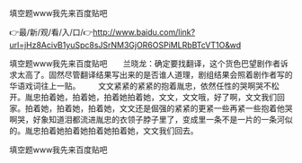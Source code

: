 填空题www我先来百度贴吧

👉最/新/观/看/入/口/👉http://www.baidu.com/link?url=jHz8AcivB1yuSpc8sJSrNM3GjOR6OSPiMLRbBTcVT1O&wd

填空题www我先来百度贴吧　　兰晓龙：确定要找翻译，这个货色巴望剧作者诉求太高了。固然尽管翻译结果写出来的是否谁人道理，剧组结果会照着剧作者写的华语戏词往上一贴。
　　文文紧紧的紧紧的抱着胤忠，依然任性的哭啊哭不松开。胤忠拍着她，拍着她，拍着她拍着她，文文，文文哦，好了啊，文文我们回家。拍着她，拍着她，拍着她，文文还是倔强的紧紧的更紧一些再紧一些抱着他哭啊哭，好象知道泪都流进胤忠的衣领子脖子里了，变成里一条不是一片的一条河似的。胤忠拍着她拍着她拍着她拍着她，文文我们回去。


填空题www我先来百度贴吧
